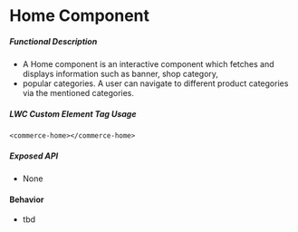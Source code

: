 <!---
    Copyright (c) 2020, salesforce.com, inc.
    All rights reserved.
    SPDX-License-Identifier: BSD-3-Clause
    For full license text, see the LICENSE file in the repo root or https://opensource.org/licenses/BSD-3-Clause
-->

# Home Component

##### Functional Description

-   A Home component is an interactive component which fetches and displays information such as banner, shop category,
-   popular categories. A user can navigate to different product categories via the mentioned categories.

##### LWC Custom Element Tag Usage

`<commerce-home></commerce-home>`

##### Exposed API

-   None

#### Behavior

-   tbd
